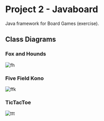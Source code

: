 # Project 2 - Javaboard
Java framework for Board Games (exercise).

## Class Diagrams
### Fox and Hounds

![fh](classfoxhounds.jpg)

### Five Field Kono

![ffk](classffk.jpg)

### TicTacToe

![ttt](classttt.jpg)